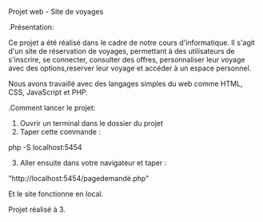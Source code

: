 Projet web - Site de voyages

.Présentation:

Ce projet a été réalisé dans le cadre de notre cours d'informatique. Il s'agit d'un site de réservation de voyages, permettant à des utilisateurs de s'inscrire, se connecter, consulter des offres, personnaliser leur voyage avec des options,reserver leur voyage et accéder à un espace personnel.

Nous avons travaillé avec des langages simples du web comme HTML, CSS, JavaScript et PHP. 

.Comment lancer le projet:

1. Ouvrir un terminal dans le dossier du projet
2. Taper cette commande :

php -S localhost:5454

3. Aller ensuite dans votre navigateur et taper :

"http://localhost:5454/pagedemandé.php"

Et le site fonctionne en local.


Projet réalisé à 3.
